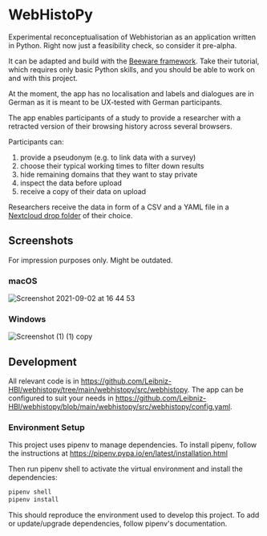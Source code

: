 # WebHistoPy

Experimental reconceptualisation of Webhistorian as an application written in Python. Right now just a feasibility check, so consider it pre-alpha.

It can be adapted and build with the [Beeware framework](https://beeware.org/). Take their tutorial, which requires only basic Python skills, and you should be able to work on and with this project.

At the moment, the app has no localisation and labels and dialogues are in German as it is meant to be UX-tested with German participants.

The app enables participants of a study to provide a researcher with a retracted version of their browsing history across several browsers.

Participants can:

1. provide a pseudonym (e.g. to link data with a survey)
2. choose their typical working times to filter down results
3. hide remaining domains that they want to stay private
4. inspect the data before upload
5. receive a copy of their data on upload

Researchers receive the data in form of a CSV and a YAML file in a [Nextcloud drop folder](https://nextcloud.com/file-drop/) of their choice.

## Screenshots

For impression purposes only. Might be outdated.

### macOS

![Screenshot 2021-09-02 at 16 44 53](https://user-images.githubusercontent.com/8951994/131865159-8679f689-e063-4af5-b990-a0ed18c04985.png)

### Windows

![Screenshot (1) (1) copy](https://user-images.githubusercontent.com/8951994/118266366-c1024400-b4ba-11eb-824a-568091013b6b.png)


## Development

All relevant code is in https://github.com/Leibniz-HBI/webhistopy/tree/main/webhistopy/src/webhistopy. The app can be configured to suit your needs in https://github.com/Leibniz-HBI/webhistopy/blob/main/webhistopy/src/webhistopy/config.yaml.

### Environment Setup

This project uses pipenv to manage dependencies. To install pipenv, follow the instructions at https://pipenv.pypa.io/en/latest/installation.html

Then run pipenv shell to activate the virtual environment and install the dependencies:

```bash
pipenv shell
pipenv install
```

This should reproduce the environment used to develop this project. To add or update/upgrade dependencies, follow pipenv's documentation.